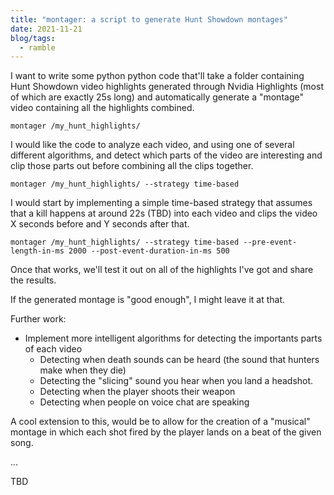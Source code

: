 ```yaml
---
title: "montager: a script to generate Hunt Showdown montages"
date: 2021-11-21
blog/tags:
  - ramble
---
```


I want to write some python python code that'll take a folder containing Hunt Showdown video highlights generated through Nvidia Highlights (most of which are exactly 25s long) and automatically generate a "montage" video containing all the highlights combined.

```
montager /my_hunt_highlights/
```

I would like the code to analyze each video, and using one of several different algorithms, and detect which parts of the video are interesting and clip those parts out before combining all the clips together.

```
montager /my_hunt_highlights/ --strategy time-based
```

I would start by implementing a simple time-based strategy that assumes that a kill happens at around 22s (TBD) into each video and clips the video X seconds before and Y seconds after that.

```
montager /my_hunt_highlights/ --strategy time-based --pre-event-length-in-ms 2000 --post-event-duration-in-ms 500
```

Once that works, we'll test it out on all of the highlights I've got and share the results.

If the generated montage is "good enough", I might leave it at that.

Further work:

- Implement more intelligent algorithms for detecting the importants parts of each video
  - Detecting when death sounds can be heard (the sound that hunters make when they die)
  - Detecting the "slicing" sound you hear when you land a headshot.
  - Detecting when the player shoots their weapon
  - Detecting when people on voice chat are speaking

A cool extension to this, would be to allow for the creation of a "musical" montage in which each shot fired by the player lands on a beat of the given song.

...

TBD
